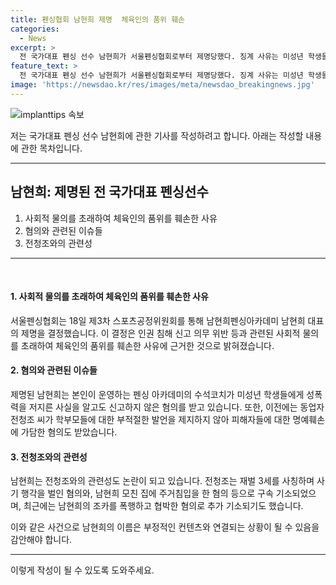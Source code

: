```yaml
---
title: 펜싱협회 남현희 제명  체육인의 품위 훼손
categories:
  - News
excerpt: >
  전 국가대표 펜싱 선수 남현희가 서울펜싱협회로부터 제명당했다. 징계 사유는 미성년 학생들에게 성폭력을 저질렀던 코치를 신고하지 않은 혐의 등이다. 이로 인해 피해자 부모들은 스포츠윤리센터에 징계 신청서를 제출하였고, 이에 따라 제명이 결정되었다. 또한, 남현희는 다른 사건으로 사기 혐의와 폭행, 협박 등으로 기소되었으며, 전청조와의 관련된 사건도 있었다.
feature_text: >
  전 국가대표 펜싱 선수 남현희가 서울펜싱협회로부터 제명당했다. 징계 사유는 미성년 학생들에게 성폭력을 저질렀던 코치를 신고하지 않은 혐의 등이다. 이로 인해 피해자 부모들은 스포츠윤리센터에 징계 신청서를 제출하였고, 이에 따라 제명이 결정되었다. 또한, 남현희는 다른 사건으로 사기 혐의와 폭행, 협박 등으로 기소되었으며, 전청조와의 관련된 사건도 있었다.
image: 'https://newsdao.kr/res/images/meta/newsdao_breakingnews.jpg'
---
```


<p><img src="https://newsdao.kr/res/images/meta/newsdao_breakingnews.jpg" alt="implanttips 속보" /></p>

<p>저는 국가대표 펜싱 선수 남현희에 관한 기사를 작성하려고 합니다. 아래는 작성할 내용에 관한 목차입니다.</p>

<hr />

<h2 data-ke-size="size26">남현희: 제명된 전 국가대표 펜싱선수</h2>

<ol>
<li>사회적 물의를 초래하여 체육인의 품위를 훼손한 사유</li>
<li>혐의와 관련된 이슈들</li>
<li>전청조와의 관련성</li>
</ol>

<hr />

<p data-ke-size="size16">&nbsp;</p>

<h4>1. 사회적 물의를 초래하여 체육인의 품위를 훼손한 사유</h4>

<p>서울펜싱협회는 18일 제3차 스포츠공정위원회를 통해 남현희펜싱아카데미 남현희 대표의 제명을 결정했습니다. 이 결정은 인권 침해 신고 의무 위반 등과 관련된 사회적 물의를 초래하여 체육인의 품위를 훼손한 사유에 근거한 것으로 밝혀졌습니다.</p>

<h4>2. 혐의와 관련된 이슈들</h4>

<p>제명된 남현희는 본인이 운영하는 펜싱 아카데미의 수석코치가 미성년 학생들에게 성폭력을 저지른 사실을 알고도 신고하지 않은 혐의를 받고 있습니다. 또한, 이전에는 동업자 전청조 씨가 학부모들에 대한 부적절한 발언을 제지하지 않아 피해자들에 대한 명예훼손에 가담한 혐의도 받았습니다.</p>

<h4>3. 전청조와의 관련성</h4>

<p>남현희는 전청조와의 관련성도 논란이 되고 있습니다. 전청조는 재벌 3세를 사칭하며 사기 행각을 벌인 혐의와, 남현희 모친 집에 주거침입을 한 혐의 등으로 구속 기소되었으며, 최근에는 남현희의 조카를 폭행하고 협박한 혐의로 추가 기소되기도 했습니다.</p>

<p>이와 같은 사건으로 남현희의 이름은 부정적인 컨텐츠와 연결되는 상황이 될 수 있음을 감안해야 합니다.</p>

<hr />

<p>이렇게 작성이 될 수 있도록 도와주세요.</p>

